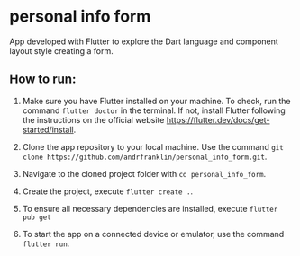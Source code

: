 # personal info form

App developed with Flutter to explore the Dart language and component layout style creating a form.

## How to run:

1. Make sure you have Flutter installed on your machine. To check, run the command `flutter doctor` in the terminal. If not, install Flutter following the instructions on the official website https://flutter.dev/docs/get-started/install.

2. Clone the app repository to your local machine. Use the command `git clone https://github.com/andrfranklin/personal_info_form.git`.

3. Navigate to the cloned project folder with `cd personal_info_form`.

4. Create the project, execute `flutter create .`.

5. To ensure all necessary dependencies are installed, execute `flutter pub get`

6. To start the app on a connected device or emulator, use the command `flutter run`.